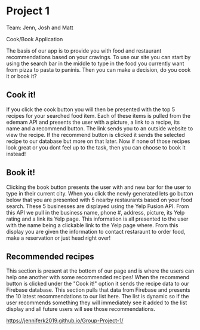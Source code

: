 # Project 1
Team: Jenn, Josh and Matt

Cook/Book Application

The basis of our app is to provide you with food and restaurant recommendations based on your cravings. To use our site you can start by using the search bar in the middle to type in the food you currently want from pizza to pasta to paninis. Then you can make a decision, do you cook it or book it? 

Cook it!
-------------
If you click the cook button you will then be presented with the top 5 recipes for your searched food item. Each of these items is pulled from the edemam API and presents the user with a picture, a link to a recipe, its name and a recommend button. The link sends you to an outside website to view the recipe. If the recommend button is clicked it sends the selected recipe to our database but more on that later. Now if none of those recipes look great or you dont feel up to the task, then you can choose to book it instead!

Book it!
-------------
Clicking the book button presents the user with and new bar for the user to type in their current city. When you click the newly generated lets go button below that you are presented with 5 nearby restaurants based on your food search. These 5 businesses are displayed using the Yelp Fusion API. From this API we pull in the business name, phone #, address, picture, its Yelp rating and a link its Yelp page. This information is all presented to the user with the name being a clickable link to the Yelp page where. From this display you are given the information to contact restaraunt to order food, make a reservation or just head right over!

Recommended recipes
-------------
This section is present at the bottom of our page and is where the users can help one another with some recommended recipes! When the recommend button is clicked under the "Cook it!" option it sends the recipe data to our Firebase database. This section pulls that data from Firebase and presents the 10 latest recommendations to our list here. The list is dynamic so if the user recommends something they will immediately see it added to the list display and all future users will see those recommendations.

https://jenniferk2019.github.io/Group-Project-1/
